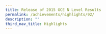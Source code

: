 ```yaml
---
title: Release of 2015 GCE N Level Results
permalink: /achievements/highlights/92/
description: ""
third_nav_title: Highlights
---
```

